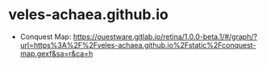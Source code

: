 # veles-achaea.github.io

- Conquest Map: https://ouestware.gitlab.io/retina/1.0.0-beta.1/#/graph/?url=https%3A%2F%2Fveles-achaea.github.io%2Fstatic%2Fconquest-map.gexf&sa=r&ca=h
